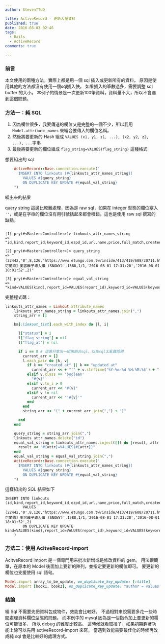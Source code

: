 ```yaml
---
author: StevenTTuD

title: ActiveRecord - 更新大量資料
published: true
date: 2016-08-03 02:46
tags:
  - Rails
  - ActiveRecord
comments: true

---
```

### 前言

本文使用的兩種方法，實際上都是用一個 sql 插入或更新所有的資料。
原因是使用其他的方法都沒有使用一個sql插入快。
如果插入的筆數過多，需要調整 sql buffer 的大小。
本例子的情景是一次更新100筆資料，資料量不大，所以不會遇到這個問題。

### 方法一：純 SQL

1. 因為欄位很多，我要傳送的欄位又是完整的一個不少，所以我用 `Model.attribute_names` 來組合要傳入的欄位名稱。
1. 然後將要更新的 Hash 組成 `VALUES (x1, y1, z1, ...), (x2, y2, z2, ...), ...`字串
1. 最後將要更新的欄位組成 `flag_string=VALUES(flag_string)` 這種格式

想要組出的 sql

```rb
    ActiveRecord::Base.connection.execute("
      INSERT INTO linkouts (#{linkouts_attr_names_string})
        VALUES #{query_string}
        ON DUPLICATE KEY UPDATE #{equal_val_string}
    ")
```
組出來的結果

query string 這邊比較難處理，因為是 raw sql，如果在 integer 型態的欄位塞入 `''`，或是在字串的欄位沒有用引號括起來都會噴錯。這也是使用 raw sql 撰寫的缺點。

```terminal

[1] pry(#<MastersController>)> linkouts_attr_names_string
=> "id,kind,report_id,keyword_id,ezpd_id,url,name,price,full_match,created_at,updated_at,merchant_price,price_check,status,merchant_id,remark,out_of_stock,flag_at,flag_string,remark_status"

[2] pry(#<MastersController>)> query_string
=> "(22442,'0',8,126,'https://www.etungo.com.tw/inside/413/419/608/20711.html','【CLENSURE可蘭秀】美容離子導入儀 (SNOWY)',1580,1/1,'2016-08-01 17:31:20','2016-08-01 18:01:52',2)"

[3] pry(#<MastersController>)> equal_val_string
=> "kind=VALUES(kind),report_id=VALUES(report_id),keyword_id=VALUES(keyword_id),ezpd_id=VALUES(ezpd_id),url=VALUES(url),name=VALUES(name),price=VALUES(price),full_match=VALUES(full_match),created_at=VALUES(created_at),updated_at=VALUES(updated_at),merchant_price=VALUES(merchant_price),price_check=VALUES(price_check),status=VALUES(status),merchant_id=VALUES(merchant_id),remark=VALUES(remark),out_of_stock=VALUES(out_of_stock),flag_at=VALUES(flag_at),flag_string=VALUES(flag_string),remark_status=VALUES(remark_status)"
```

完整程式碼：

```rb
linkouts_attr_names = Linkout.attribute_names
    linkouts_attr_names_string = linkouts_attr_names.join(",")
    string_arr = []

    bm[:linkout_list].each_with_index do |l, i|

      l["status"] = 2
      l["flag_string"] = nil
      l["flag_at"] = nil

      if i == 0 # 這邊只拿出一組來組合sql，以免sql太亂難除錯
        current_arr = []
        l.each_pair do |k, v|
          if k == "created_at" || k == "updated_at"
            current_arr << + "'" + v.strftime('%Y-%m-%d %H:%M:%S') + "'"
          elsif v.class == 'boolean'
            "#{v}"
          elsif v.to_i > 0
            current_arr << "#{v}"
          elsif v != nil
            current_arr << "'#{v}'"
          end
        end
        string_arr << "(" + current_arr.join(",") + ")"

      end
    end

    query_string = string_arr.join(",")
    linkouts_attr_names.delete("id")
    equal_val_string = linkouts_attr_names.inject([]) do |result, attr|
      result << "#{attr}=VALUES(#{attr})"
    end
    equal_val_string = equal_val_string.join(",")
    ActiveRecord::Base.connection.execute("
      INSERT INTO linkouts (#{linkouts_attr_names_string})
        VALUES #{query_string}
        ON DUPLICATE KEY UPDATE #{equal_val_string}
    ")
```

這樣組出的 SQL 結果如下

```
INSERT INTO linkouts (id,kind,report_id,keyword_id,ezpd_id,url,name,price,full_match,created_at,updated_at,merchant_price,price_check,status,merchant_id,remark,out_of_stock,flag_at,flag_string,remark_status)
        VALUES (22442,'0',8,126,'https://www.etungo.com.tw/inside/413/419/608/20711.html','【CLENSURE可蘭秀】美容離子導入儀 (SNOWY)',1580,1/1,'2016-08-01 17:31:20','2016-08-01 18:01:52',2)
        ON DUPLICATE KEY UPDATE kind=VALUES(kind),report_id=VALUES(report_id),keyword_id=VALUES(keyword_id),ezpd_id=VALUES(ezpd_id),url=VALUES(url),name=VALUES(name),price=VALUES(price),full_match=VALUES(full_match),created_at=VALUES(created_at),updated_at=VALUES(updated_at),merchant_price=VALUES(merchant_price),price_check=VALUES(price_check),status=VALUES(status),merchant_id=VALUES(merchant_id),remark=VALUES(remark),out_of_stock=VALUES(out_of_stock),flag_at=VALUES(flag_at),flag_string=VALUES(flag_string),remark_status=VALUES(remark_status)
    )
```

### 方法二：使用 AcitveRecord-import

AcitveRecord Import 是一個專門用來批次新增或是修改資料的 gem。
用法很簡單，在原本的 Model 後面加上要新的陣列，並指定要更新的欄位即可。
要更新的欄位也支援使用 sql 語句。

```rb
Model.import array_to_be_update, on_duplicate_key_update: [:title]
Model.import [book1, book2], on_duplicate_key_update: "author = values(author)"
```

### 結論

組 Sql 不需要先把資料包成物件，效能會比較好。
不過相對來說需要多花一些時間處理資料欄位型態的問題，
而本例中的 mysql 因為是一個指令加上要更新的欄位可能很多，
所以 debug 的難度比較高。
這時候就看取捨了，如果初期趕著功能上線可以先用 activeRecord-import 來寫，
當遇到效能需要最佳化的時候再改成純 sql 會是比較好的處理方式。


